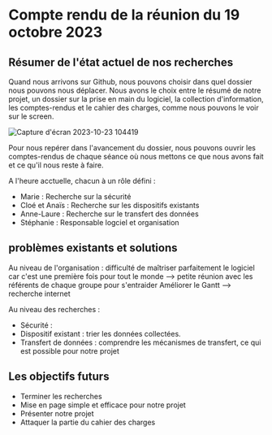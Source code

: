 **Compte rendu de la réunion du 19 octobre 2023**
================================================

**Résumer de l'état actuel de nos recherches**
------------------------------------------

Quand nous arrivons sur Github, nous pouvons choisir dans quel dossier nous pouvons nous déplacer. Nous avons le choix entre le résumé de notre projet, un dossier sur la prise en main du logiciel, la collection d'information, les comptes-rendus et le cahier des charges, comme nous pouvons le voir sur le screen.

![Capture d'écran 2023-10-23 104419](https://github.com/mariemonchoix/Genie-Logiciel/assets/106400441/86c1f156-b3cd-405b-bd5a-44bf82b5cc3d)

Pour nous repérer dans l'avancement du dossier, nous pouvons ouvrir les comptes-rendus de chaque séance où nous mettons ce que nous avons fait et ce qu'il nous reste à faire.

A l'heure acctuelle, chacun à un rôle défini :
- Marie : Recherche sur la sécurité
- Cloé et Anaïs : Recherche sur les dispositifs existants
- Anne-Laure : Recherche sur le transfert des données
- Stéphanie : Responsable logciel et organisation

**problèmes existants et solutions**
----------------------------------

Au niveau de l'organisation :
difficulté de maîtriser parfaitement le logiciel car c'est une première fois pour tout le monde --> petite réunion avec les référents de chaque groupe pour s'entraider
Améliorer le Gantt --> recherche internet

Au niveau des recherches :
- Sécurité : 
- Dispositif existant : trier les données collectées.
- Transfert de données : comprendre les mécanismes de transfert, ce qui est possible pour notre projet

**Les objectifs futurs**
  -----------------------

  - Terminer les recherches
  - Mise en page simple et efficace pour notre projet
  - Présenter notre projet
  - Attaquer la partie du cahier des charges
  

